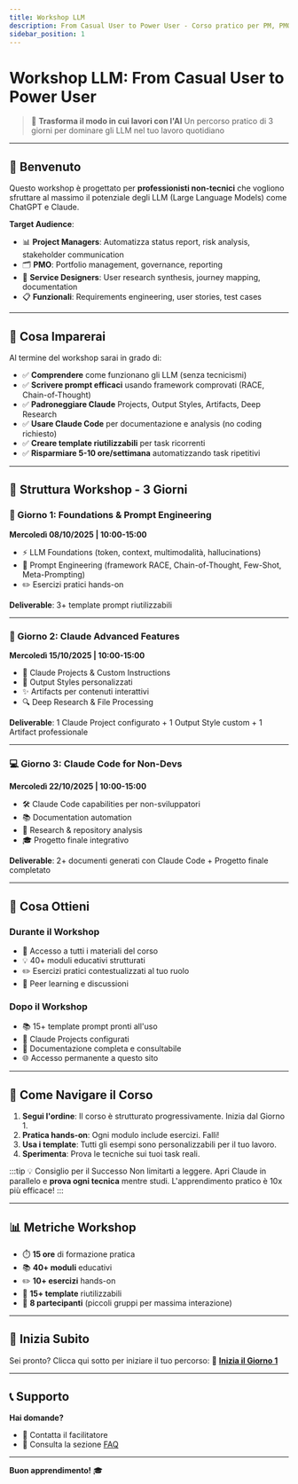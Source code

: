 ```yaml
---
title: Workshop LLM
description: From Casual User to Power User - Corso pratico per PM, PMO, Service Design e Funzionali
sidebar_position: 1
---
```


# Workshop LLM: From Casual User to Power User

> 🎯 **Trasforma il modo in cui lavori con l'AI**
> Un percorso pratico di 3 giorni per dominare gli LLM nel tuo lavoro quotidiano

---

## 👋 Benvenuto

Questo workshop è progettato per **professionisti non-tecnici** che vogliono sfruttare al massimo il potenziale degli LLM (Large Language Models) come ChatGPT e Claude.

**Target Audience**:
- 📊 **Project Managers**: Automatizza status report, risk analysis, stakeholder communication
- 🗂️ **PMO**: Portfolio management, governance, reporting
- 🎨 **Service Designers**: User research synthesis, journey mapping, documentation
- 📋 **Funzionali**: Requirements engineering, user stories, test cases

---

## 🎯 Cosa Imparerai

Al termine del workshop sarai in grado di:

- ✅ **Comprendere** come funzionano gli LLM (senza tecnicismi)
- ✅ **Scrivere prompt efficaci** usando framework comprovati (RACE, Chain-of-Thought)
- ✅ **Padroneggiare Claude** Projects, Output Styles, Artifacts, Deep Research
- ✅ **Usare Claude Code** per documentazione e analysis (no coding richiesto)
- ✅ **Creare template riutilizzabili** per task ricorrenti
- ✅ **Risparmiare 5-10 ore/settimana** automatizzando task ripetitivi

---

## 📅 Struttura Workshop - 3 Giorni

### 🌟 Giorno 1: Foundations & Prompt Engineering
**Mercoledì 08/10/2025 | 10:00-15:00**

- ⚡ LLM Foundations (token, context, multimodalità, hallucinations)
- 🎯 Prompt Engineering (framework RACE, Chain-of-Thought, Few-Shot, Meta-Prompting)
- ✏️ Esercizi pratici hands-on

**Deliverable**: 3+ template prompt riutilizzabili

---

### 🚀 Giorno 2: Claude Advanced Features
**Mercoledì 15/10/2025 | 10:00-15:00**

- 📁 Claude Projects & Custom Instructions
- 🎨 Output Styles personalizzati
- ✨ Artifacts per contenuti interattivi
- 🔍 Deep Research & File Processing

**Deliverable**: 1 Claude Project configurato + 1 Output Style custom + 1 Artifact professionale

---

### 💻 Giorno 3: Claude Code for Non-Devs
**Mercoledì 22/10/2025 | 10:00-15:00**

- 🛠️ Claude Code capabilities per non-sviluppatori
- 📚 Documentation automation
- 🔬 Research & repository analysis
- 🎓 Progetto finale integrativo

**Deliverable**: 2+ documenti generati con Claude Code + Progetto finale completato

---

## 🎁 Cosa Ottieni

### Durante il Workshop
- 📖 Accesso a tutti i materiali del corso
- 💡 40+ moduli educativi strutturati
- ✏️ Esercizi pratici contestualizzati al tuo ruolo
- 🤝 Peer learning e discussioni

### Dopo il Workshop
- 📚 15+ template prompt pronti all'uso
- 🔧 Claude Projects configurati
- 📄 Documentazione completa e consultabile
- 🌐 Accesso permanente a questo sito

---

## 🚀 Come Navigare il Corso

1. **Segui l'ordine**: Il corso è strutturato progressivamente. Inizia dal Giorno 1.
2. **Pratica hands-on**: Ogni modulo include esercizi. Falli!
3. **Usa i template**: Tutti gli esempi sono personalizzabili per il tuo lavoro.
4. **Sperimenta**: Prova le tecniche sui tuoi task reali.

:::tip 💡 Consiglio per il Successo
Non limitarti a leggere. Apri Claude in parallelo e **prova ogni tecnica** mentre studi. L'apprendimento pratico è 10x più efficace!
:::

---

## 📊 Metriche Workshop

- ⏱️ **15 ore** di formazione pratica
- 📚 **40+ moduli** educativi
- ✏️ **10+ esercizi** hands-on
- 🎯 **15+ template** riutilizzabili
- 👥 **8 partecipanti** (piccoli gruppi per massima interazione)

---

## 🏁 Inizia Subito

Sei pronto? Clicca qui sotto per iniziare il tuo percorso:
🚀 **[Inizia il Giorno 1](/docs/giorno-1-foundations)**

---

## 📞 Supporto

**Hai domande?**
- 📧 Contatta il facilitatore
- 🔗 Consulta la sezione [FAQ](/docs/risorse/faq)

---

**Buon apprendimento!** 🎓
